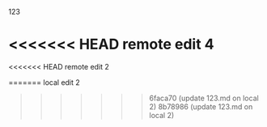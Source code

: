 123

<<<<<<< HEAD
remote edit 4
=======
<<<<<<< HEAD
remote edit 2


=======
local edit 2
>>>>>>> 6faca70 (update 123.md on local 2)
>>>>>>> 8b78986 (update 123.md on local 2)
